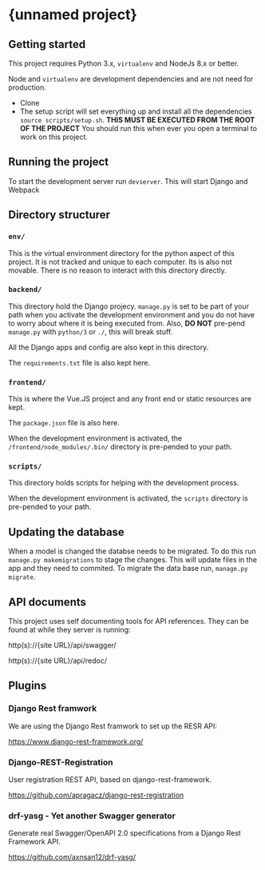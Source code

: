 # {unnamed project}

## Getting started

This project requires Python 3.x, `virtualenv` and NodeJs 8.x or better.

Node and `virtualenv` are development dependencies and are not need for
production.

* Clone
* The setup script will set everything up and install all the dependencies
`source scripts/setup.sh`. **THIS MUST BE EXECUTED FROM THE ROOT OF THE PROJECT** You should run this when ever you open a terminal to
work on this project.

## Running the project

To start the development server run `devserver`. This will start Django and
Webpack

## Directory structurer

### `env/`

This is the virtual environment directory for the python aspect of this project.
It is not tracked and unique to each computer. Its is also not movable. There
is no reason to interact with this directory directly.

### `backend/`

This directory hold the Django projecy. `manage.py` is set to be part of your
path when you activate the development environment and you do not have to worry
about where it is being executed from. Also, **DO NOT** pre-pend `manage.py`
with `python/3` or `./`, this will break stuff.

All the Django apps and config are also kept in this directory.

The `requirements.txt` file is also kept here.

### `frontend/`

This is where the Vue.JS project and any front end or static resources are kept.

The `package.json` file is also here.

When the development environment is activated, the
`/frontend/node_modules/.bin/` directory is pre-pended to your path.

### `scripts/`

This directory holds scripts for helping with the development process.

When the development environment is activated, the `scripts` directory is
pre-pended to your path.

## Updating the database

When a model is changed the databse needs to be migrated. To do this run
`manage.py makemigrations` to stage the changes. This will update files in
the app and they need to commited. To migrate the data base run,
`manage.py migrate`.

## API documents

This project uses self documenting tools for API references. They can be found
at while they server is running:

http(s)://{site URL}/api/swagger/

http(s)://{site URL}/api/redoc/


## Plugins

### Django Rest framwork

We are using the Django Rest framwork to set up the RESR API:

https://www.django-rest-framework.org/

### Django-REST-Registration

User registration REST API, based on django-rest-framework.

https://github.com/apragacz/django-rest-registration

### drf-yasg - Yet another Swagger generator

Generate real Swagger/OpenAPI 2.0 specifications from a Django Rest Framework
API.

https://github.com/axnsan12/drf-yasg/
